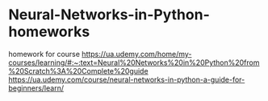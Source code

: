 # Neural-Networks-in-Python-homeworks
homework for course
[https://ua.udemy.com/home/my-courses/learning/#:~:text=Neural%20Networks%20in%20Python%20from%20Scratch%3A%20Complete%20guide
](https://ua.udemy.com/course/neural-networks-in-python-a-guide-for-beginners/learn/lecture/19728146?start=0#overview)https://ua.udemy.com/course/neural-networks-in-python-a-guide-for-beginners/learn/
